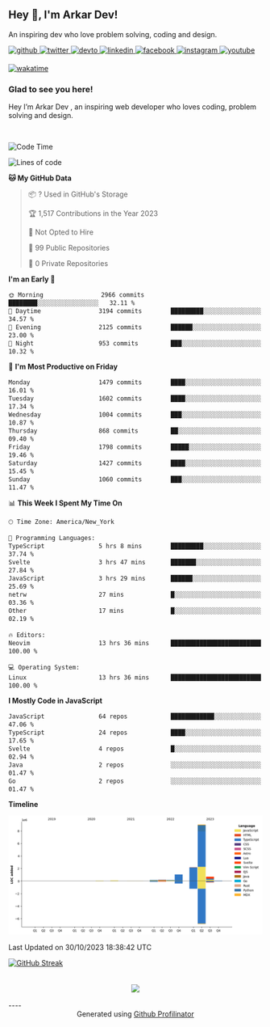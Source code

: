 ## Hey 👋, I'm Arkar Dev!  

An inspiring dev who love problem solving, coding and design.

<a href="https://github.com/Riley1101" target="_blank">
<img src=https://img.shields.io/badge/github-%2324292e.svg?&style=for-the-badge&logo=github&logoColor=white alt=github style="margin-bottom: 5px;" />
</a>
<a href="https://twitter.com/arkardev" target="_blank">
<img src=https://img.shields.io/badge/twitter-%2300acee.svg?&style=for-the-badge&logo=twitter&logoColor=white alt=twitter style="margin-bottom: 5px;" />
</a>
<a href="https://dev.to/riley1101" target="_blank">
<img src=https://img.shields.io/badge/dev.to-%2308090A.svg?&style=for-the-badge&logo=dev.to&logoColor=white alt=devto style="margin-bottom: 5px;" />
</a>
<a href="https://linkedin.com/in/arkar-kaung-myat" target="_blank">
<img src=https://img.shields.io/badge/linkedin-%231E77B5.svg?&style=for-the-badge&logo=linkedin&logoColor=white alt=linkedin style="margin-bottom: 5px;" />
</a>
<a href="https://www.facebook.com/riley.eileen.75" target="_blank">
<img src=https://img.shields.io/badge/facebook-%232E87FB.svg?&style=for-the-badge&logo=facebook&logoColor=white alt=facebook style="margin-bottom: 5px;" />
</a>
<a href="https://instagram.com/rileys1101" target="_blank">
<img src=https://img.shields.io/badge/instagram-%23000000.svg?&style=for-the-badge&logo=instagram&logoColor=white alt=instagram style="margin-bottom: 5px;" />
</a>
<a href="https://www.youtube.com/channel/UC_RfEQCC3gL2AzsFFAABikg" target="_blank">
<img src=https://img.shields.io/badge/youtube-%23EE4831.svg?&style=for-the-badge&logo=youtube&logoColor=white alt=youtube style="margin-bottom: 5px;" />
</a>  
  
[![wakatime](https://wakatime.com/badge/user/cf23b6e3-75f8-4c04-b0e3-273191c8d2ec.svg)](https://wakatime.com/@cf23b6e3-75f8-4c04-b0e3-273191c8d2ec)


### Glad to see you here!  
Hey I’m Arkar Dev , an inspiring web developer who loves coding, problem solving and design.

<br/>

<!--START_SECTION:waka-->
![Code Time](http://img.shields.io/badge/Code%20Time-691%20hrs%2057%20mins-blue)

![Lines of code](https://img.shields.io/badge/From%20Hello%20World%20I%27ve%20Written-13.7%20million%20lines%20of%20code-blue)

**🐱 My GitHub Data** 

> 📦 ? Used in GitHub's Storage 
 > 
> 🏆 1,517 Contributions in the Year 2023
 > 
> 🚫 Not Opted to Hire
 > 
> 📜 99 Public Repositories 
 > 
> 🔑 0 Private Repositories 
 > 
**I'm an Early 🐤** 

```text
🌞 Morning                2966 commits        ████████░░░░░░░░░░░░░░░░░   32.11 % 
🌆 Daytime                3194 commits        █████████░░░░░░░░░░░░░░░░   34.57 % 
🌃 Evening                2125 commits        ██████░░░░░░░░░░░░░░░░░░░   23.00 % 
🌙 Night                  953 commits         ███░░░░░░░░░░░░░░░░░░░░░░   10.32 % 
```
📅 **I'm Most Productive on Friday** 

```text
Monday                   1479 commits        ████░░░░░░░░░░░░░░░░░░░░░   16.01 % 
Tuesday                  1602 commits        ████░░░░░░░░░░░░░░░░░░░░░   17.34 % 
Wednesday                1004 commits        ███░░░░░░░░░░░░░░░░░░░░░░   10.87 % 
Thursday                 868 commits         ██░░░░░░░░░░░░░░░░░░░░░░░   09.40 % 
Friday                   1798 commits        █████░░░░░░░░░░░░░░░░░░░░   19.46 % 
Saturday                 1427 commits        ████░░░░░░░░░░░░░░░░░░░░░   15.45 % 
Sunday                   1060 commits        ███░░░░░░░░░░░░░░░░░░░░░░   11.47 % 
```


📊 **This Week I Spent My Time On** 

```text
🕑︎ Time Zone: America/New_York

💬 Programming Languages: 
TypeScript               5 hrs 8 mins        █████████░░░░░░░░░░░░░░░░   37.74 % 
Svelte                   3 hrs 47 mins       ███████░░░░░░░░░░░░░░░░░░   27.84 % 
JavaScript               3 hrs 29 mins       ██████░░░░░░░░░░░░░░░░░░░   25.69 % 
netrw                    27 mins             █░░░░░░░░░░░░░░░░░░░░░░░░   03.36 % 
Other                    17 mins             █░░░░░░░░░░░░░░░░░░░░░░░░   02.19 % 

🔥 Editors: 
Neovim                   13 hrs 36 mins      █████████████████████████   100.00 % 

💻 Operating System: 
Linux                    13 hrs 36 mins      █████████████████████████   100.00 % 
```

**I Mostly Code in JavaScript** 

```text
JavaScript               64 repos            ████████████░░░░░░░░░░░░░   47.06 % 
TypeScript               24 repos            ████░░░░░░░░░░░░░░░░░░░░░   17.65 % 
Svelte                   4 repos             █░░░░░░░░░░░░░░░░░░░░░░░░   02.94 % 
Java                     2 repos             ░░░░░░░░░░░░░░░░░░░░░░░░░   01.47 % 
Go                       2 repos             ░░░░░░░░░░░░░░░░░░░░░░░░░   01.47 % 
```



**Timeline**

![Lines of Code chart](https://raw.githubusercontent.com/Riley1101/Riley1101/main/assets/bar_graph.png)


 Last Updated on 30/10/2023 18:38:42 UTC
<!--END_SECTION:waka-->

[![GitHub Streak](https://streak-stats.demolab.com?user=Riley1101)](https://git.io/streak-stats)
  
<br/>  
<div align="center">
<img src="https://komarev.com/ghpvc/?username=Riley1101&&style=flat-square" align="center" />
</div>  
<br/>  
----
<div align="center">Generated using <a href="https://profilinator.rishav.dev/" target="_blank">Github Profilinator</a></div>

